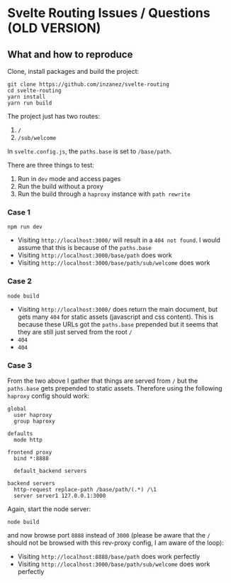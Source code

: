 # Svelte Routing Issues / Questions (OLD VERSION)

## What and how to reproduce

Clone, install packages and build the project:

```
git clone https://github.com/inzanez/svelte-routing
cd svelte-routing
yarn install
yarn run build
```

The project just has two routes:

1. `/`
2. `/sub/welcome`

In `svelte.config.js`, the `paths.base` is set to `/base/path`.

There are three things to test:

1. Run in `dev` mode and access pages
2. Run the build without a proxy
3. Run the build through a `haproxy` instance with `path rewrite`

### Case 1

`npm run dev`

* Visiting `http://localhost:3000/` will result in a `404 not found`.
I would assume that this is because of the `paths.base`
* Visiting `http://localhost:3000/base/path` does work
* Visiting `http://localhost:3000/base/path/sub/welcome` does work

### Case 2

`node build`

* Visiting `http://localhost:3000/` does return the main document, but gets
many `404` for static assets (javascript and css content). This is because
these URLs got the `paths.base` prepended but it seems that they are still
just served from the root `/`
* `404`
* `404`

### Case 3

From the two above I gather that things are served from `/` but the `paths.base`
gets prepended to static assets. Therefore using the following `haproxy` config
should work:

```
global
  user haproxy
  group haproxy

defaults
  mode http

frontend proxy
  bind *:8888

  default_backend servers

backend servers
  http-request replace-path /base/path/(.*) /\1
  server server1 127.0.0.1:3000
```

Again, start the node server:

`node build`

and now browse port `8888` instead of `3000` (please be aware that the `/`
should not be browsed with this rev-proxy config, I am aware of the loop):

* Visiting `http://localhost:8888/base/path` does work perfectly
* Visiting `http://localhost:3000/base/path/sub/welcome` does work perfectly

